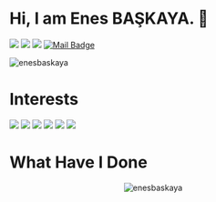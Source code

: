 # Hi, I am Enes BAŞKAYA. 👋

[![](https://img.shields.io/badge/twitter-%231DA1F2.svg?&style=for-the-badge&logo=twitter&logoColor=white)](https://www.twitter.com/enesbaskayaa)
[![](https://img.shields.io/badge/linkedin-%230077B5.svg?&style=for-the-badge&logo=linkedin&logoColor=white)](https://www.linkedin.com/in/enesbaskayaa/)
[![](https://img.shields.io/badge/instagram-%23E4405F.svg?&style=for-the-badge&logo=instagram&logoColor=white)](https://instagram.com/enesbaskayaa)
[![Mail Badge](https://img.shields.io/badge/enesbsky@gmail.com-c14438?style=for-the-badge&logo=Gmail&logoColor=white&link=mailto:enesbsky@gmail.com)](mailto:enesbsky@gmail.com)

<p align="left"> <img src="https://komarev.com/ghpvc/?username=enesbaskaya" alt="enesbaskaya" /> </p>

# Interests
[![](https://img.shields.io/badge/python-cD1?style=for-the-badge&logo=python)]()
[![](https://img.shields.io/badge/pandas-cD1?style=for-the-badge&logo=pandas)]()
[![](https://img.shields.io/badge/numpy-cD1?style=for-the-badge&logo=numpy)]()
[![](https://img.shields.io/badge/mysql-cD1?style=for-the-badge&logo=mysql)]()
[![](https://img.shields.io/badge/postgresql-cD1?style=for-the-badge&logo=postgresql)]()
[![](https://img.shields.io/badge/flutter-cD1?style=for-the-badge&logo=flutter)]()

# What Have I Done
<p align="center"> <img src="https://github-readme-stats.vercel.app/api?username=enesbaskaya&show_icons=true" alt="enesbaskaya" /> </p> 


